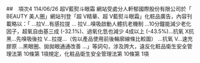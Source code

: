 ##　項次4 114/06/26 超V藍熨斗眼霜
網站受處分人軒郁國際股份有限公司於「 BEAUTY 美人圈」網站刊登「超 V精華、超 V藍熨斗眼霜」化粧品廣告，內容刊載略以：「 …拉V…有感拉提 …
拉V…嗅吸啟動人體抗老機制 …10分鐘能減少老化因子，超氧自由基三成 (-32.1%)、過氧化氫也減少 4成以上 (-43.5%)…抗氧 X抗黑…先嗅吸後拉 V…拉提…（佐以產品使用前後輪廓線條比較圖） …抗氧 V…速充膠原 …黑眼圈、拋拋眼通通改善 …」等詞句，涉及誇大，違反化粧品衛生安全管理法第 10條第 1項規定，化粧品衛生安全管理法第 10條第 1項